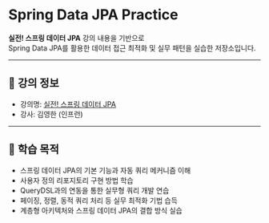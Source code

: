 # Spring Data JPA Practice

**실전! 스프링 데이터 JPA** 강의 내용을 기반으로  
Spring Data JPA를 활용한 데이터 접근 최적화 및 실무 패턴을 실습한 저장소입니다.

---

## 📘 강의 정보
- 강의명: [실전! 스프링 데이터 JPA](https://www.inflearn.com/course/스프링-데이터-jpa)
- 강사: 김영한 (인프런)

---

## 🎯 학습 목적
- 스프링 데이터 JPA의 기본 기능과 자동 쿼리 메커니즘 이해
- 사용자 정의 리포지토리 구현 방법 학습
- QueryDSL과의 연동을 통한 실무형 쿼리 개발 연습
- 페이징, 정렬, 동적 쿼리 처리 등 실무 최적화 기법 습득
- 계층형 아키텍처와 스프링 데이터 JPA의 결합 방식 실습


